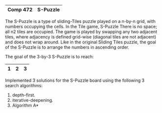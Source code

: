 Comp 472 | S-Puzzle
------------ | -------------



The S-Puzzle is a type of sliding-Tiles puzzle played on a n-by-n grid, with numbers
occupying the cells. In the Tile game, S-Puzzle There is no space; all n2 tiles are occupied. The game is
played by swapping any two adjacent tiles, where adjacency is defined grid-wise (diagonal tiles are not
adjacent) and does not wrap around. Like in the original Sliding Tiles puzzle, the goal of the S-Puzzle is to
arrange the numbers in ascending order.

The goal of the 3-by-3 S-Puzzle is to reach: 

1 | 2 | 3
------------ | ------------- | -------------


Implemented 3 solutions for the S-Puzzle board using the following 3 search algorithms:

1. depth-first.
2. iterative-deepening.
3. Algorithm A*
